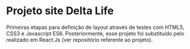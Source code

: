 # Projeto site Delta Life

Primeiras etapas para definição de layout através de testes com HTML5, CSS3 e Javascript ES6.
Posteriormente, esse projeto foi substituído pelo realizado em React.Js (ver repositório referente ao projeto).
